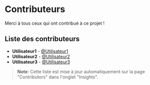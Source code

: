# Contributeurs

Merci à tous ceux qui ont contribué à ce projet !

## Liste des contributeurs

- **Utilisateur1** - [@Utilisateur1](https://github.com/Utilisateur1)
- **Utilisateur2** - [@Utilisateur2](https://github.com/Utilisateur2)
- **Utilisateur3** - [@Utilisateur3](https://github.com/Utilisateur3)

> **Note**: Cette liste est mise à jour automatiquement sur la page "Contributors" dans l'onglet "Insights".

